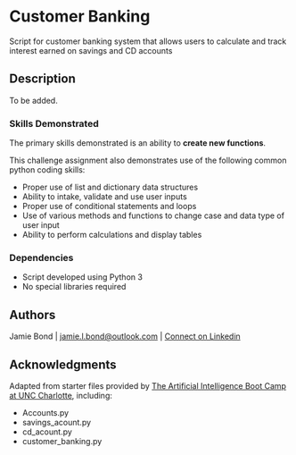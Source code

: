 # Customer Banking

Script for customer banking system that allows users to calculate and track interest earned on savings and CD accounts

## Description

To be added.

### Skills Demonstrated

The primary skills demonstrated is an ability to **create new functions**. 

This challenge assignment also demonstrates use of the following common python coding skills:
* Proper use of list and dictionary data structures
* Ability to intake, validate and use user inputs
* Proper use of conditional statements and loops
* Use of various methods and functions to change case and data type of user input
* Ability to perform calculations and display tables

### Dependencies

* Script developed using Python 3
* No special libraries required

## Authors

Jamie Bond | jamie.l.bond@outlook.com | [Connect on Linkedin](https://linkedin.com/in/jamielbond)

## Acknowledgments

Adapted from starter files provided by [The Artificial Intelligence Boot Camp at UNC Charlotte](https://bootcamp.charlotte.edu/artificial-intelligence/), including:
* Accounts.py 
* savings_acount.py
* cd_acount.py
* customer_banking.py


